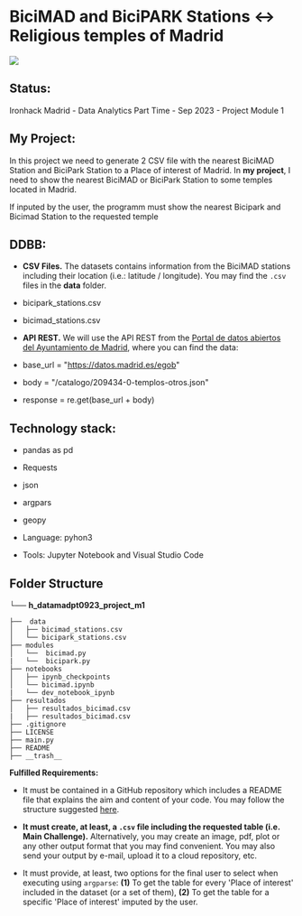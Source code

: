# BiciMAD and BiciPARK Stations <-> Religious temples of Madrid

<p align="left"><img src="https://i.postimg.cc/ydd0SSPF/8-h-ZMK5i-M1wf-Jo9-Vc.png"></p>

## **Status:**

Ironhack Madrid - Data Analytics Part Time - Sep 2023 - Project Module 1

## **My Project:**

In this project we need to generate 2 CSV file with the nearest BiciMAD Station and BiciPark Station to a Place of interest of Madrid. In __my project__, I need to show the nearest BiciMAD or BiciPark Station to some temples located in Madrid.

If inputed by the user, the programm must show the nearest Bicipark and Bicimad Station to the requested temple

## **DDBB:**

- **CSV Files.** The datasets contains information from the BiciMAD stations including their location (i.e.: latitude / longitude). You may find the `.csv` files in the __data__ folder.

- bicipark_stations.csv
- bicimad_stations.csv

- **API REST.** We will use the API REST from the [Portal de datos abiertos del Ayuntamiento de Madrid](https://datos.madrid.es/nuevoMadrid/swagger-ui-master-2.2.10/dist/index.html?url=/egobfiles/api.datos.madrid.es.json#/), where you can find the data:

- base_url = "https://datos.madrid.es/egob"
- body = "/catalogo/209434-0-templos-otros.json"
- response = re.get(base_url + body)

## **Technology stack:**

- pandas as pd
- Requests
- json
- argpars
- geopy

- Language: pyhon3
- Tools: Jupyter Notebook and Visual Studio Code

## **Folder Structure**

└── __h_datamadpt0923_project_m1__

    ├──  data
    │   ├── bicimad_stations.csv
    │   └── bicipark_stations.csv
    ├── modules
    │   └──  bicimad.py
    |   └──  bicipark.py
    ├── notebooks
    │   ├── ipynb_checkpoints
    │   └── bicimad.ipynb 
    |   └── dev_notebook_ipynb
    ├── resultados
    │   ├── resultados_bicimad.csv
    |   ├── resultados_bicimad.csv
    ├── .gitignore
    ├── LICENSE
    ├── main.py
    ├── README
    ├── __trash__

**Fulfilled Requirements:**

- It must be contained in a GitHub repository which includes a README file that explains the aim and content of your code. You may follow the structure suggested [here](https://github.com/potacho/data-project-template).

- __It must create, at least, a `.csv` file including the requested table (i.e. Main Challenge).__ Alternatively, you may create an image, pdf, plot or any other output format that you may find convenient. You may also send your output by e-mail, upload it to a cloud repository, etc. 

- It must provide, at least, two options for the final user to select when executing using `argparse`: **(1)** To get the table for every 'Place of interest' included in the dataset (or a set of them), **(2)** To get the table for a specific 'Place of interest' imputed by the user.